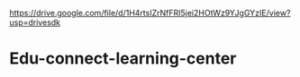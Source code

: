 https://drive.google.com/file/d/1H4rtsIZrNfFRI5jei2HOtWz9YJgGYzIE/view?usp=drivesdk
# Edu-connect-learning-center
